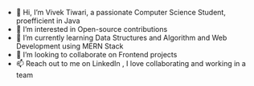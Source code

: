 - 👋 Hi, I’m Vivek Tiwari, a passionate Computer Science Student, proefficient in Java
- 👀 I’m interested in Open-source contributions
- 🌱 I’m currently learning Data Structures and Algorithm and Web Development using MERN Stack
- 💞️ I’m looking to collaborate on Frontend projects
- 📫 Reach out to me on LinkedIn , I love collaborating and working in a team   

<!---
VivekTiwari-1/VivekTiwari-1 is a ✨ special ✨ repository because its `README.md` (this file) appears on your GitHub profile.
You can click the Preview link to take a look at your changes.
--->
